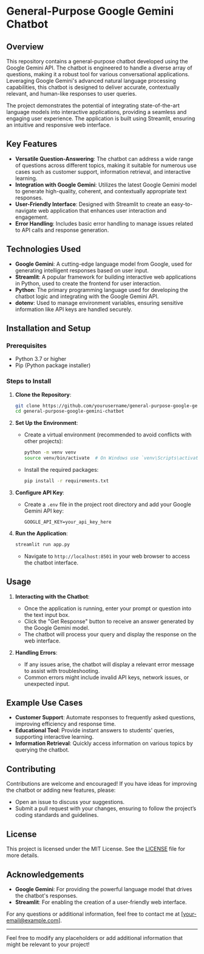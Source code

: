 # General-Purpose Google Gemini Chatbot

## Overview

This repository contains a general-purpose chatbot developed using the Google Gemini API. The chatbot is engineered to handle a diverse array of questions, making it a robust tool for various conversational applications. Leveraging Google Gemini's advanced natural language processing capabilities, this chatbot is designed to deliver accurate, contextually relevant, and human-like responses to user queries.

The project demonstrates the potential of integrating state-of-the-art language models into interactive applications, providing a seamless and engaging user experience. The application is built using Streamlit, ensuring an intuitive and responsive web interface.

## Key Features

- **Versatile Question-Answering**: The chatbot can address a wide range of questions across different topics, making it suitable for numerous use cases such as customer support, information retrieval, and interactive learning.
- **Integration with Google Gemini**: Utilizes the latest Google Gemini model to generate high-quality, coherent, and contextually appropriate text responses.
- **User-Friendly Interface**: Designed with Streamlit to create an easy-to-navigate web application that enhances user interaction and engagement.
- **Error Handling**: Includes basic error handling to manage issues related to API calls and response generation.

## Technologies Used

- **Google Gemini**: A cutting-edge language model from Google, used for generating intelligent responses based on user input.
- **Streamlit**: A popular framework for building interactive web applications in Python, used to create the frontend for user interaction.
- **Python**: The primary programming language used for developing the chatbot logic and integrating with the Google Gemini API.
- **dotenv**: Used to manage environment variables, ensuring sensitive information like API keys are handled securely.

## Installation and Setup

### Prerequisites

- Python 3.7 or higher
- Pip (Python package installer)

### Steps to Install

1. **Clone the Repository**:
    ```bash
    git clone https://github.com/yourusername/general-purpose-google-gemini-chatbot.git
    cd general-purpose-google-gemini-chatbot
    ```

2. **Set Up the Environment**:
    - Create a virtual environment (recommended to avoid conflicts with other projects):
      ```bash
      python -m venv venv
      source venv/bin/activate  # On Windows use `venv\Scripts\activate`
      ```
    - Install the required packages:
      ```bash
      pip install -r requirements.txt
      ```

3. **Configure API Key**:
    - Create a `.env` file in the project root directory and add your Google Gemini API key:
      ```plaintext
      GOOGLE_API_KEY=your_api_key_here
      ```

4. **Run the Application**:
    ```bash
    streamlit run app.py
    ```

    - Navigate to `http://localhost:8501` in your web browser to access the chatbot interface.

## Usage

1. **Interacting with the Chatbot**:
    - Once the application is running, enter your prompt or question into the text input box.
    - Click the "Get Response" button to receive an answer generated by the Google Gemini model.
    - The chatbot will process your query and display the response on the web interface.

2. **Handling Errors**:
    - If any issues arise, the chatbot will display a relevant error message to assist with troubleshooting.
    - Common errors might include invalid API keys, network issues, or unexpected input.

## Example Use Cases

- **Customer Support**: Automate responses to frequently asked questions, improving efficiency and response time.
- **Educational Tool**: Provide instant answers to students' queries, supporting interactive learning.
- **Information Retrieval**: Quickly access information on various topics by querying the chatbot.

## Contributing

Contributions are welcome and encouraged! If you have ideas for improving the chatbot or adding new features, please:

- Open an issue to discuss your suggestions.
- Submit a pull request with your changes, ensuring to follow the project’s coding standards and guidelines.

## License

This project is licensed under the MIT License. See the [LICENSE](LICENSE) file for more details.

## Acknowledgements

- **Google Gemini**: For providing the powerful language model that drives the chatbot's responses.
- **Streamlit**: For enabling the creation of a user-friendly web interface.

For any questions or additional information, feel free to contact me at [your-email@example.com].

---

Feel free to modify any placeholders or add additional information that might be relevant to your project!
